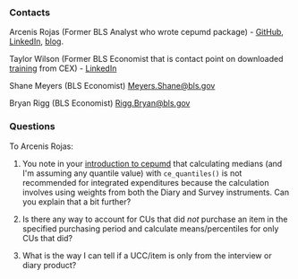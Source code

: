 ### Contacts

Arcenis Rojas (Former BLS Analyst who wrote cepumd package) - [GitHub](https://github.com/arcenis-r), [LinkedIn](https://linkedin.com/in/arcenisrojas), [blog](https://arcenis-r.github.io/ajr-portfolio/).

Taylor Wilson (Former BLS Economist that is contact point on downloaded [training](https://www.bls.gov/cex/pumd/documentation/trainings.zip) from CEX) - [LinkedIn](https://www.linkedin.com/in/taylorjameswilson/)

Shane Meyers (BLS Economist) Meyers.Shane@bls.gov

Bryan Rigg (BLS Economist) Rigg.Bryan@bls.gov

### Questions

To Arcenis Rojas: 
1. You note in your [introduction to cepumd](https://arcenis-r.github.io/ajr-portfolio/posts/20240124-cepumd-intro/cepumd-intro.html#dealing-with-inconsistent-code-definitions) that calculating medians (and I'm assuming any quantile value) with `ce_quantiles()` is not recommended for integrated expenditures because the calculation involves using weights from both the Diary and Survey instruments. Can you explain that a bit further?

2. Is there any way to account for CUs that did _not_ purchase an item in the specified purchasing period and calculate means/percentiles for only CUs that did?

3. What is the way I can tell if a UCC/item is only from the interview or diary product?